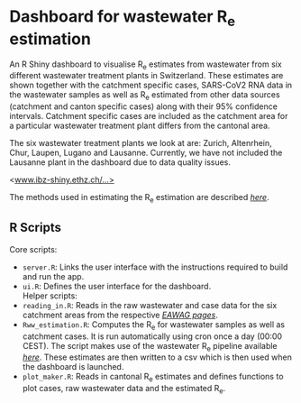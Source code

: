 # Dashboard for wastewater R<sub>e</sub> estimation

An R Shiny dashboard to visualise R<sub>e</sub> estimates from wastewater from six different wastewater treatment plants in Switzerland. These estimates are shown together with the catchment specific cases, SARS-CoV2 RNA data in the wastewater samples as well as R<sub>e</sub> estimated from other data sources (catchment and canton specific cases) along with their 95% confidence intervals. Catchment specific cases are included as the catchment area for a particular wastewater treatment plant differs from the cantonal area.

The six wastewater treatment plants we look at are: Zurich, Altenrhein, Chur, Laupen, Lugano and Lausanne. Currently, we have not included the Lausanne plant in the dashboard due to data quality issues.

<www.ibz-shiny.ethz.ch/...>

The methods used in estimating the R<sub>e</sub> estimation are described *[here](https://www.medrxiv.org/content/10.1101/2021.04.29.21255961v1.article-info)*.

## R Scripts

Core scripts:  
* `server.R`: Links the user interface with the instructions required to build and run the app.
* `ui.R`: Defines the user interface for the dashboard.<br>
Helper scripts:
* `reading_in.R`: Reads in the raw wastewater and case data for the six catchment areas from the respective *[EAWAG pages](https://sensors-eawag.ch/sars/overview.html)*. 
* `Rww_estimation.R`: Computes the R<sub>e</sub> for wastewater samples as well as catchment cases. It is run automatically using cron once a day (00:00 CEST). The script makes use of the wastewater R<sub>e</sub> pipeline available *[here](https://github.com/JSHuisman/wastewaterRe)*. These estimates are then written to a csv which is then used when the dashboard is launched.
* `plot_maker.R`: Reads in cantonal R<sub>e</sub> estimates and defines functions to plot cases, raw wastewater data and the estimated R<sub>e</sub>.

